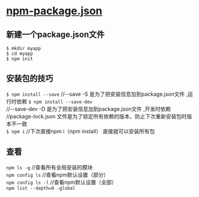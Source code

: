 # [__npm-package.json__](https://docs.npmjs.com/files/package.json)
## 新建一个package.json文件 
`$ mkdir myapp`  
`$ cd myapp`  
`$ npm init`
## 安装包的技巧
`$ npm install --save`   //--save -S 是为了把安装信息加到package.json文件 ,运行时依赖 
`$ npm install --save-dev`   
//--save-dev -D 是为了把安装信息加到package.json文件 ,开发时依赖   
//package-lock.json 文件是为了锁定所有依赖的版本，防止下次重新安装包时版本不一致  
`$ npm i`  //下次直接npm i（npm install） 直接就可以安装所有包
## 查看
`npm ls -g` //查看所有全局安装的模块   
`npm config ls`  //查看npm默认设置（部分）  
`npm config ls -l`  //查看npm默认设置（全部）   
`npm list --depth=0 -global`
